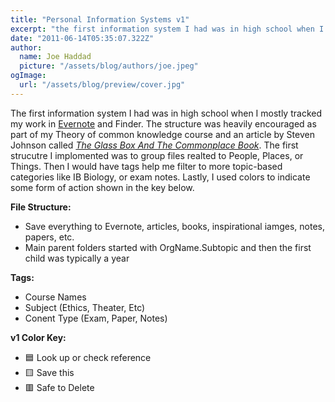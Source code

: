 ```yaml
---
title: "Personal Information Systems v1"
excerpt: "the first information system I had was in high school when I mostly tracked my work in Evernote."
date: "2011-06-14T05:35:07.322Z"
author:
  name: Joe Haddad
  picture: "/assets/blog/authors/joe.jpeg"
ogImage:
  url: "/assets/blog/preview/cover.jpg"
---
```


The first information system I had was in high school when I mostly tracked my work in [Evernote](http://web.archive.org/web/20110202144520/http://evernote.com/) and Finder. <!-- excerpt -->The structure was heavily encouraged as part of my Theory of common knowledge course and an article by Steven Johnson called [_The Glass Box And The Commonplace Book_](https://stevenberlinjohnson.com/the-glass-box-and-the-commonplace-book-639b16c4f3bb?gi=211f4fb59654). The first strucutre I implomented was to group files realted to People, Places, or Things. Then I would have tags help me filter to more topic-based categories like IB Biology, or exam notes. Lastly, I used colors to indicate some form of action shown in the key below.

**File Structure:**

- Save everything to Evernote, articles, books, inspirational iamges, notes, papers, etc.
- Main parent folders started with OrgName.Subtopic and then the first child was typically a year

**Tags:**

- Course Names
- Subject (Ethics, Theater, Etc)
- Conent Type (Exam, Paper, Notes)

**v1 Color Key:**

- 🟦 Look up or check reference
- 🟨 Save this
- 🟥 Safe to Delete
